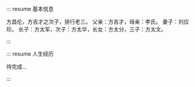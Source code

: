 ::: resume 基本信息

方昌伦，方吉才之次子，排行老三。
父亲：方吉才，母亲：李氏。
妻子：刘应珍。
长子：方太军，次子：方太华，长女：方太分，三子：方太文。

:::

::: resume 人生经历

待完成...

:::
